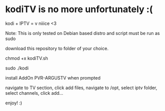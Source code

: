 # kodiTV  is no more unfortunately :(
kodi + IPTV = v niiice &lt;3

Note: This is only tested on Debian based distro and script must be run as sudo 

download this repository to folder of your choice.  

chmod +x kodiTV.sh

sudo ./kodi 

install AddOn PVR-ARGUSTV when prompted

navigate to TV section, click add files, navigate to /opt, select iptv folder, select channels, click add...

enjoy! :)
